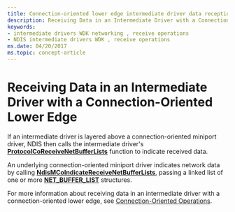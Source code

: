 ```yaml
---
title: Connection-oriented lower edge intermediate driver data reception
description: Receiving Data in an Intermediate Driver with a Connection-Oriented Lower Edge
keywords:
- intermediate drivers WDK networking , receive operations
- NDIS intermediate drivers WDK , receive operations
ms.date: 04/20/2017
ms.topic: concept-article
---
```


# Receiving Data in an Intermediate Driver with a Connection-Oriented Lower Edge





If an intermediate driver is layered above a connection-oriented miniport driver, NDIS then calls the intermediate driver's [**ProtocolCoReceiveNetBufferLists**](/windows-hardware/drivers/ddi/ndis/nc-ndis-protocol_co_receive_net_buffer_lists) function to indicate received data.

An underlying connection-oriented miniport driver indicates network data by calling [**NdisMCoIndicateReceiveNetBufferLists**](/windows-hardware/drivers/ddi/ndis/nf-ndis-ndismcoindicatereceivenetbufferlists), passing a linked list of one or more [**NET\_BUFFER\_LIST**](/windows-hardware/drivers/ddi/nbl/ns-nbl-net_buffer_list) structures.

For more information about receiving data in an intermediate driver with a connection-oriented lower edge, see [Connection-Oriented Operations](connection-oriented-operations-performed-by-clients.md).

 


